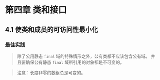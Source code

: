 # 第四章 类和接口

## 4.1 使类和成员的可访问性最小化

### 最佳实践

> 除了公用静态 `final` 域的特殊情形之外，公有类都不应该包含公有域。
> 并且要确保公有静态 `final` 域所引用的对象都是不可变的。

> 注意：长度非零的数组总是可变的。